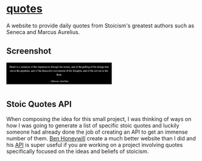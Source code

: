# [quotes](https://bjaxqq.github.io/quotes)

A website to provide daily quotes from Stoicism's greatest authors such as Seneca and Marcus Aurelius.

## Screenshot

<img align="left" src=".github/assets/quote.png" width="55%" height="55%" /></br></br></br></br>

## Stoic Quotes API

When composing the idea for this small project, I was thinking of ways on how I was going to generate a list of specific stoic quotes and luckily someone had already done the job of creating an API to get an immense number of them. [Ben Honeywill](https://github.com/benhoneywill) create a much better website than I did and his [API](https://stoic-quotes.com/api/quote) is super useful if you are working on a project involving quotes specifically focused on the ideas and beliefs of stoicism.
